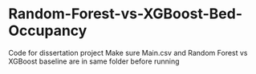 # Random-Forest-vs-XGBoost-Bed-Occupancy
Code for dissertation project
Make sure Main.csv and Random Forest vs XGBoost baseline are in same folder before running
